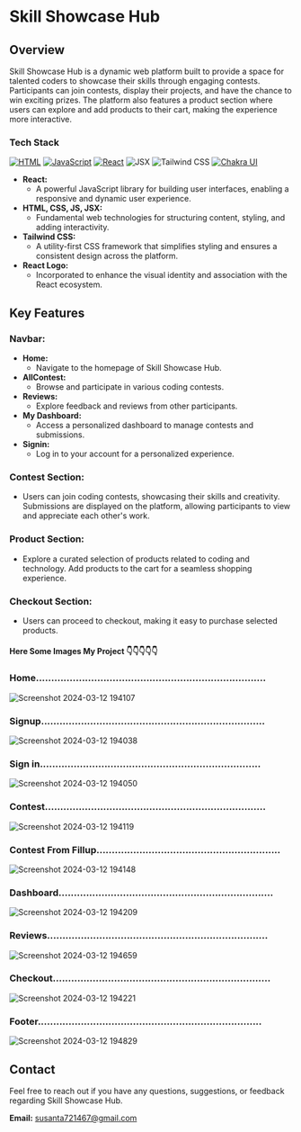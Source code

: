 # Skill Showcase Hub

## Overview
Skill Showcase Hub is a dynamic web platform built to provide a space for talented coders to showcase their skills through engaging contests. Participants can join contests, display their projects, and have the chance to win exciting prizes. The platform also features a product section where users can explore and add products to their cart, making the experience more interactive.

### Tech Stack 
[![HTML](https://img.shields.io/badge/HTML-%23E34F26.svg?style=for-the-badge&logo=html5&logoColor=white)](https://developer.mozilla.org/en-US/docs/Web/HTML)
[![JavaScript](https://img.shields.io/badge/JavaScript-%23F7DF1E.svg?style=for-the-badge&logo=javascript&logoColor=black)](https://developer.mozilla.org/en-US/docs/Web/JavaScript)
[![React](https://img.shields.io/badge/React-%2361DAFB.svg?style=for-the-badge&logo=react&logoColor=white)](https://reactjs.org/)
<img alt="JSX" src="https://img.shields.io/badge/JSX-%2300D8FF.svg?style=for-the-badge&logo=react&logoColor=white"/>
<img alt="Tailwind CSS" src="https://img.shields.io/badge/Tailwind_CSS-38B2AC?style=for-the-badge&logo=tailwind-css&logoColor=white"/>
[![Chakra UI](https://img.shields.io/badge/Chakra_UI-%23319795.svg?style=for-the-badge&logo=chakra-ui&logoColor=white)](https://chakra-ui.com/)

* **React:**
  *  A powerful JavaScript library for building user interfaces, enabling a responsive and dynamic user experience.
* **HTML, CSS, JS, JSX:**
  *  Fundamental web technologies for structuring content, styling, and adding interactivity.
* **Tailwind CSS:**
  *  A utility-first CSS framework that simplifies styling and ensures a consistent design across the platform.
* **React Logo:**
  *  Incorporated to enhance the visual identity and association with the React ecosystem.

## Key Features
### Navbar:

* **Home:**
  * Navigate to the homepage of Skill Showcase Hub.
* **AllContest:**
  * Browse and participate in various coding contests.
* **Reviews:**
  * Explore feedback and reviews from other participants.
* **My Dashboard:**
  * Access a personalized dashboard to manage contests and submissions.
* **Signin:**
  * Log in to your account for a personalized experience.

### Contest Section:
  * Users can join coding contests, showcasing their skills and creativity.
    Submissions are displayed on the platform, allowing participants to view and appreciate each other's work.
    
### Product Section:
  * Explore a curated selection of products related to coding and technology.
  Add products to the cart for a seamless shopping experience.

### Checkout Section:
  * Users can proceed to checkout, making it easy to purchase selected products.

#### Here Some Images My Project 👇👇👇👇👇

### Home...........................................................................
![Screenshot 2024-03-12 194107](https://github.com/Susanta0/Skill-Showcase-Hub/assets/130533362/6472b333-be51-41d2-8956-22a55ba222dc)

### Signup.........................................................................
![Screenshot 2024-03-12 194038](https://github.com/Susanta0/Skill-Showcase-Hub/assets/130533362/7bcb3b54-aa27-4971-b998-9729e316bdcb)

### Sign in........................................................................
![Screenshot 2024-03-12 194050](https://github.com/Susanta0/Skill-Showcase-Hub/assets/130533362/1016f142-3867-4481-8742-ba4e1babc1bd)

### Contest........................................................................
![Screenshot 2024-03-12 194119](https://github.com/Susanta0/Skill-Showcase-Hub/assets/130533362/60a0c334-089f-458f-a4f3-69ba402ffc37)

### Contest From Fillup............................................................
![Screenshot 2024-03-12 194148](https://github.com/Susanta0/Skill-Showcase-Hub/assets/130533362/9dbea6f5-7036-4473-9003-24f3cd1650f7)

### Dashboard......................................................................
![Screenshot 2024-03-12 194209](https://github.com/Susanta0/Skill-Showcase-Hub/assets/130533362/c379dad1-6d7c-4d2d-bc48-a3091591e348)

### Reviews........................................................................
![Screenshot 2024-03-12 194659](https://github.com/Susanta0/Skill-Showcase-Hub/assets/130533362/08953bd7-63e6-4d18-b403-0f36d1bcfd22)

### Checkout.......................................................................
![Screenshot 2024-03-12 194221](https://github.com/Susanta0/Skill-Showcase-Hub/assets/130533362/bbddbf5d-d1ee-4ae0-82fc-09d3588ae3a1)

### Footer.........................................................................
![Screenshot 2024-03-12 194829](https://github.com/Susanta0/Skill-Showcase-Hub/assets/130533362/a5b47e5c-72ff-470f-b6a3-3a1f38edf246)

## Contact

Feel free to reach out if you have any questions, suggestions, or feedback regarding Skill Showcase Hub.

**Email:** [susanta721467@gmail.com](mailto:susanta721467@gmail.com)






